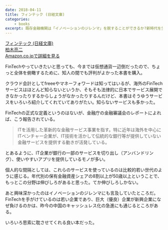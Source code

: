 ```yaml
---
date: 2018-04-11
title: フィンテック (日経文庫)
categories: 
    - books
excerpt: 既存金融機関は「イノベーションのジレンマ」を脱することができるか?新時代を生き残るための必須知識! 
---
```


<div class="__media"><a href="https://www.amazon.co.jp/dp/4532113601/?tag=warikiru-22" target="_blank" rel="noopener">
<img src="https://images-na.ssl-images-amazon.com/images/I/413OvIyHIkL._SX303_BO1,204,203,200_.jpg" alt="" class="__media__image">
<div class="__media__body">
    <div>フィンテック (日経文庫)</div>
    <div class="__media__text">柏木亮二</div>
    <div>Amazon.co.jpで詳細を見る</div>
</div>
</a></div>

FinTechやっていきたいと思っても、今までは仮想通貨一辺倒だったので、ちょっと全体を俯瞰するために、知人の間でも評判がよかった本書を購入。

クラウド会計としてfreeeやマネーフォワードは知ってはいるが、海外のFinTechサービスはほとんど知らないというか、そもそも法律的に日本でサービス展開できなかったりするからしょうがなかったりするんだけど、本書はそうゆうサービスをいろいろ紹介してくれていてありがたい。知らないサービスも多かった。

FinTechの正式な定義というのはないが、金融庁の金融審議会のレポートによれば、こう報告されている。

> ITを活用した革新的な金融サービス事業を指す。特に近年は海外を中心にITベンチャー企業が、IT技術を活かして伝統的な銀行等が提供していない金融サービスを提供する動きが活発している。

とあるように、IT企業が銀行の一部のサービスを切り出し（アンバンドリング）、使いやすいアプリを提供しているモノが多い。

個人的な間隔としては、これらのサービスを使っているのは比較的若い世代のように感じる。年代別の保有金融資産シェアの8割以上が50歳以上ということで、もっとこの分野は伸びしろがあると思った。てか伸びしろしかない。

あと興味深かったのはイノベーションのジレンマにも言及していたところだ。FinTechを手がけているのは若い企業であり、巨大（優良）企業が新興企業になぜ負けるのかは、昨今の中国のキャッシュレス化の急進にも通じるところがある。

いろいろ思索に耽させてくれる良い本だった。


